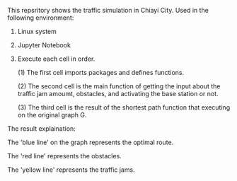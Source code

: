 This repsritory shows the traffic simulation in Chiayi City. Used in the following environment:
1. Linux system
2. Jupyter Notebook
3. Execute each cell in order.

   (1) The first cell imports packages and defines functions.

   (2) The second cell is the main function of getting the input about the traffic jam amoumt, obstacles, and activating the base station or not.

   (3) The third cell is the result of the shortest path function that executing on the original graph G.

The result explaination:

The 'blue line' on the graph represents the optimal route.

The 'red line' represents the obstacles.

The 'yellow line' represents the traffic jams.
